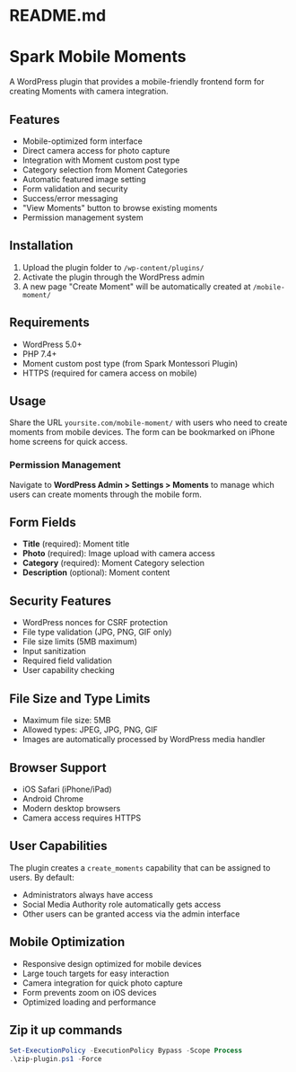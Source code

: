 # README.md

# Spark Mobile Moments

A WordPress plugin that provides a mobile-friendly frontend form for creating Moments with camera integration.

## Features

- Mobile-optimized form interface
- Direct camera access for photo capture
- Integration with Moment custom post type
- Category selection from Moment Categories
- Automatic featured image setting
- Form validation and security
- Success/error messaging
- "View Moments" button to browse existing moments
- Permission management system

## Installation

1. Upload the plugin folder to `/wp-content/plugins/`
2. Activate the plugin through the WordPress admin
3. A new page "Create Moment" will be automatically created at `/mobile-moment/`

## Requirements

- WordPress 5.0+
- PHP 7.4+
- Moment custom post type (from Spark Montessori Plugin)
- HTTPS (required for camera access on mobile)

## Usage

Share the URL `yoursite.com/mobile-moment/` with users who need to create moments from mobile devices. The form can be bookmarked on iPhone home screens for quick access.

### Permission Management

Navigate to **WordPress Admin > Settings > Moments** to manage which users can create moments through the mobile form.

## Form Fields

- **Title** (required): Moment title
- **Photo** (required): Image upload with camera access
- **Category** (required): Moment Category selection
- **Description** (optional): Moment content

## Security Features

- WordPress nonces for CSRF protection
- File type validation (JPG, PNG, GIF only)
- File size limits (5MB maximum)
- Input sanitization
- Required field validation
- User capability checking

## File Size and Type Limits

- Maximum file size: 5MB
- Allowed types: JPEG, JPG, PNG, GIF
- Images are automatically processed by WordPress media handler

## Browser Support

- iOS Safari (iPhone/iPad)
- Android Chrome
- Modern desktop browsers
- Camera access requires HTTPS

## User Capabilities

The plugin creates a `create_moments` capability that can be assigned to users. By default:

- Administrators always have access
- Social Media Authority role automatically gets access
- Other users can be granted access via the admin interface

## Mobile Optimization

- Responsive design optimized for mobile devices
- Large touch targets for easy interaction
- Camera integration for quick photo capture
- Form prevents zoom on iOS devices
- Optimized loading and performance

## Zip it up commands

```powershell
Set-ExecutionPolicy -ExecutionPolicy Bypass -Scope Process
.\zip-plugin.ps1 -Force
```
